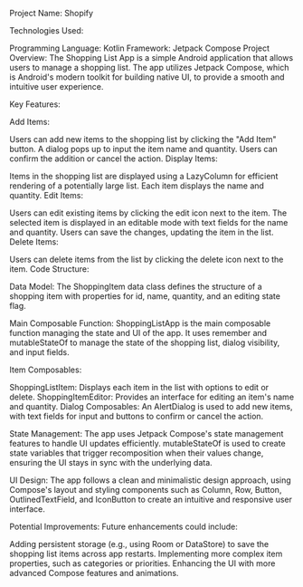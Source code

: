 Project Name: Shopify

Technologies Used:

Programming Language: Kotlin
Framework: Jetpack Compose
Project Overview:
The Shopping List App is a simple Android application that allows users to manage a shopping list. The app utilizes Jetpack Compose, which is Android's modern toolkit for building native UI, to provide a smooth and intuitive user experience.

Key Features:

Add Items:

Users can add new items to the shopping list by clicking the "Add Item" button.
A dialog pops up to input the item name and quantity.
Users can confirm the addition or cancel the action.
Display Items:

Items in the shopping list are displayed using a LazyColumn for efficient rendering of a potentially large list.
Each item displays the name and quantity.
Edit Items:

Users can edit existing items by clicking the edit icon next to the item.
The selected item is displayed in an editable mode with text fields for the name and quantity.
Users can save the changes, updating the item in the list.
Delete Items:

Users can delete items from the list by clicking the delete icon next to the item.
Code Structure:

Data Model: The ShoppingItem data class defines the structure of a shopping item with properties for id, name, quantity, and an editing state flag.

Main Composable Function: ShoppingListApp is the main composable function managing the state and UI of the app. It uses remember and mutableStateOf to manage the state of the shopping list, dialog visibility, and input fields.

Item Composables:

ShoppingListItem: Displays each item in the list with options to edit or delete.
ShoppingItemEditor: Provides an interface for editing an item's name and quantity.
Dialog Composables: An AlertDialog is used to add new items, with text fields for input and buttons to confirm or cancel the action.

State Management:
The app uses Jetpack Compose's state management features to handle UI updates efficiently. mutableStateOf is used to create state variables that trigger recomposition when their values change, ensuring the UI stays in sync with the underlying data.

UI Design:
The app follows a clean and minimalistic design approach, using Compose's layout and styling components such as Column, Row, Button, OutlinedTextField, and IconButton to create an intuitive and responsive user interface.

Potential Improvements:
Future enhancements could include:

Adding persistent storage (e.g., using Room or DataStore) to save the shopping list items across app restarts.
Implementing more complex item properties, such as categories or priorities.
Enhancing the UI with more advanced Compose features and animations.
